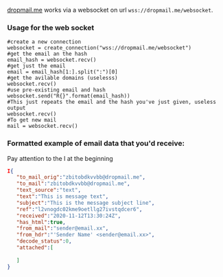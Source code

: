 [dropmail.me](https://dropmail.me/en/) works via a websocket on url `wss://dropmail.me/websocket`.

### Usage for the web socket

```
#create a new connection
websocket = create_connection("wss://dropmail.me/websocket")
#get the email an the hash
email_hash = websocket.recv()
#get just the email
email = email_hash[1:].split(":")[0]
#get the avilable domains (uselesss)
websocket.recv()
#use pre-existing email and hash
websocket.send("R{}".format(email_hash))
#This just repeats the email and the hash you've just given, useless output
websocket.recv()
#To get new mail
mail = websocket.recv()
```

### Formatted example of email data that you'd receive:
Pay attention to the I at the beginning
```json
I{
   "to_mail_orig":"zbitobdkvvbb@dropmail.me",
   "to_mail":"zbitobdkvvbb@dropmail.me",
   "text_source":"text",
   "text":"This is message text",
   "subject":"This is the message subject line",
   "ref":"l2vnogdc02kme9oetllg27ivstqdcer6",
   "received":"2020-11-12T13:30:24Z",
   "has_html":true,
   "from_mail":"sender@email.xx",
   "from_hdr":"'Sender Name' <sender@email.xx>",
   "decode_status":0,
   "attached":[
      
   ]
}
```